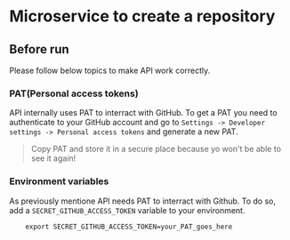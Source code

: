 # Microservice to create a repository

## Before run

Please follow below topics to make API work correctly.

### PAT(Personal access tokens)

API internally uses PAT to interract with GitHub. To get a PAT you need to authenticate to your GitHub account and go to `Settings -> Developer settings -> Personal access tokens` and generate a new PAT.

> Copy PAT and store it in a secure place because yo won't be able to see it again!

### Environment variables

As previously mentione API needs PAT to interract with Github. To do so, add a `SECRET_GITHUB_ACCESS_TOKEN` variable to your environment.

``` 
    export SECRET_GITHUB_ACCESS_TOKEN=your_PAT_goes_here
```


